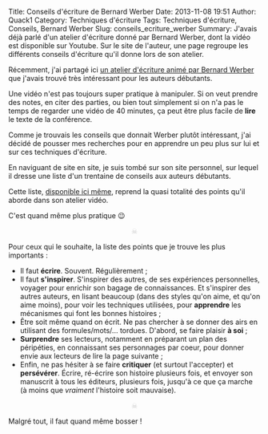 Title: Conseils d'écriture de Bernard Werber
Date: 2013-11-08 19:51
Author: Quack1
Category: Techniques d'écriture
Tags: Techniques d'écriture, Conseils, Bernard Werber
Slug: conseils_ecriture_werber
Summary: J'avais déjà parlé d'un atelier d'écriture donné par Bernard Werber, dont la vidéo est disponible sur Youtube. Sur le site de l'auteur, une page regroupe les différents conseils d'écriture qu'il donne lors de son atelier.

Récemment, j'ai partagé ici [un atelier d'écriture animé par Bernard Werber]({filename}/atelier_ecriture_werber.md "Suivez un atelier d'écriture avec Bernard Werber") que j'avais trouvé très intéressant pour les auteurs débutants.

Une vidéo n'est pas toujours super pratique à manipuler. Si on veut prendre des notes, en citer des parties, ou bien tout simplement si on n'a pas le temps de regarder une vidéo de 40 minutes, ça peut être plus facile de **lire** le texte de la conférence.

Comme je trouvais les conseils que donnait Werber plutôt intéressant, j'ai décidé de pousser mes recherches pour en apprendre un peu plus sur lui et sur ces techniques d'écriture.

En naviguant de site en site, je suis tombé sur son site personnel, sur lequel il dresse une liste d'un trentaine de conseils aux auteurs débutants.

Cette liste, [disponible ici même](http://www.bernardwerber.com/unpeuplus/conseils_ecrivains.html "Quelques conseils aux écrivains en herbe par Bernard Werber"), reprend la quasi totalité des points qu'il aborde dans son atelier vidéo.

C'est quand même plus pratique 😉

<div align="center" style="color:#ccc;">☠</div>

Pour ceux qui le souhaite, la liste des points que je trouve les plus importants : 

- Il faut **écrire**. Souvent. Régulièrement ;
- Il faut **s'inspirer**. S'inspirer des autres, de ses expériences personnelles, voyager pour enrichir son bagage de connaissances. Et s'inspirer des autres auteurs, en lisant beaucoup (dans des styles qu'on aime, et qu'on aime moins), pour voir les techniques utilisées, pour **apprendre** les mécanismes qui font les bonnes histoires ;
- Être soit même quand on écrit. Ne pas chercher à se donner des airs en utilisant des formules/mots/... tordues. D'abord, se faire plaisir **à soi** ;
- **Surprendre** ses lecteurs, notamment en préparant un plan des péripéties, en connaissant ses personnages par coeur, pour donner envie aux lecteurs de lire la page suivante ;
- Enfin, ne pas hésiter à se faire **critiquer** (et surtout l'accepter) et **persévérer**. Écrire, ré-écrire son histoire plusieurs fois, et envoyer son manuscrit à tous les éditeurs, plusieurs fois, jusqu'à ce que ça marche (à moins que _vraiment_ l'histoire soit mauvaise).

<div align="center" style="color:#ccc;">☠</div>

Malgré tout, il faut quand même bosser !